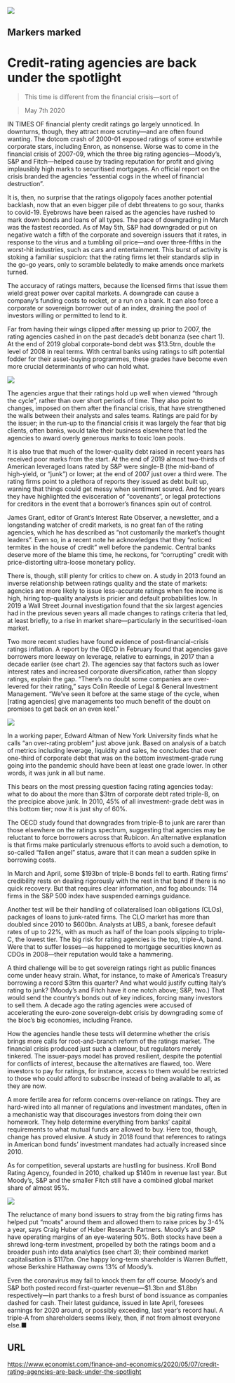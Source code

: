 ![](./images/20200509_FND001_0.jpg)

## Markers marked

# Credit-rating agencies are back under the spotlight

> This time is different from the financial crisis—sort of

> May 7th 2020

IN TIMES OF financial plenty credit ratings go largely unnoticed. In downturns, though, they attract more scrutiny—and are often found wanting. The dotcom crash of 2000-01 exposed ratings of some erstwhile corporate stars, including Enron, as nonsense. Worse was to come in the financial crisis of 2007-09, which the three big rating agencies—Moody’s, S&P and Fitch—helped cause by trading reputation for profit and giving implausibly high marks to securitised mortgages. An official report on the crisis branded the agencies “essential cogs in the wheel of financial destruction”.

It is, then, no surprise that the ratings oligopoly faces another potential backlash, now that an even bigger pile of debt threatens to go sour, thanks to covid-19. Eyebrows have been raised as the agencies have rushed to mark down bonds and loans of all types. The pace of downgrading in March was the fastest recorded. As of May 5th, S&P had downgraded or put on negative watch a fifth of the corporate and sovereign issuers that it rates, in response to the virus and a tumbling oil price—and over three-fifths in the worst-hit industries, such as cars and entertainment. This burst of activity is stoking a familiar suspicion: that the rating firms let their standards slip in the go-go years, only to scramble belatedly to make amends once markets turned.

The accuracy of ratings matters, because the licensed firms that issue them wield great power over capital markets. A downgrade can cause a company’s funding costs to rocket, or a run on a bank. It can also force a corporate or sovereign borrower out of an index, draining the pool of investors willing or permitted to lend to it.

Far from having their wings clipped after messing up prior to 2007, the rating agencies cashed in on the past decade’s debt bonanza (see chart 1). At the end of 2019 global corporate-bond debt was $13.5trn, double the level of 2008 in real terms. With central banks using ratings to sift potential fodder for their asset-buying programmes, these grades have become even more crucial determinants of who can hold what.



![](./images/20200509_FNC475.png)

The agencies argue that their ratings hold up well when viewed “through the cycle”, rather than over short periods of time. They also point to changes, imposed on them after the financial crisis, that have strengthened the walls between their analysts and sales teams. Ratings are paid for by the issuer; in the run-up to the financial crisis it was largely the fear that big clients, often banks, would take their business elsewhere that led the agencies to award overly generous marks to toxic loan pools.

It is also true that much of the lower-quality debt raised in recent years has received poor marks from the start. At the end of 2019 almost two-thirds of American leveraged loans rated by S&P were single-B (the mid-band of high-yield, or “junk”) or lower; at the end of 2007 just over a third were. The rating firms point to a plethora of reports they issued as debt built up, warning that things could get messy when sentiment soured. And for years they have highlighted the evisceration of “covenants”, or legal protections for creditors in the event that a borrower’s finances spin out of control.

James Grant, editor of Grant’s Interest Rate Observer, a newsletter, and a longstanding watcher of credit markets, is no great fan of the rating agencies, which he has described as “not customarily the market’s thought leaders”. Even so, in a recent note he acknowledges that they “noticed termites in the house of credit” well before the pandemic. Central banks deserve more of the blame this time, he reckons, for “corrupting” credit with price-distorting ultra-loose monetary policy.

There is, though, still plenty for critics to chew on. A study in 2013 found an inverse relationship between ratings quality and the state of markets: agencies are more likely to issue less-accurate ratings when fee income is high, hiring top-quality analysts is pricier and default probabilities low. In 2019 a Wall Street Journal investigation found that the six largest agencies had in the previous seven years all made changes to ratings criteria that led, at least briefly, to a rise in market share—particularly in the securitised-loan market.

Two more recent studies have found evidence of post-financial-crisis ratings inflation. A report by the OECD in February found that agencies gave borrowers more leeway on leverage, relative to earnings, in 2017 than a decade earlier (see chart 2). The agencies say that factors such as lower interest rates and increased corporate diversification, rather than sloppy ratings, explain the gap. “There’s no doubt some companies are over-levered for their rating,” says Colin Reedie of Legal & General Investment Management. “We’ve seen it before at the same stage of the cycle, when [rating agencies] give managements too much benefit of the doubt on promises to get back on an even keel.”



![](./images/20200509_FNC486.png)

In a working paper, Edward Altman of New York University finds what he calls “an over-rating problem” just above junk. Based on analysis of a batch of metrics including leverage, liquidity and sales, he concludes that over one-third of corporate debt that was on the bottom investment-grade rung going into the pandemic should have been at least one grade lower. In other words, it was junk in all but name.

This bears on the most pressing question facing rating agencies today: what to do about the more than $3trn of corporate debt rated triple-B, on the precipice above junk. In 2010, 45% of all investment-grade debt was in this bottom tier; now it is just shy of 60%.

The OECD study found that downgrades from triple-B to junk are rarer than those elsewhere on the ratings spectrum, suggesting that agencies may be reluctant to force borrowers across that Rubicon. An alternative explanation is that firms make particularly strenuous efforts to avoid such a demotion, to so-called “fallen angel” status, aware that it can mean a sudden spike in borrowing costs.

In March and April, some $193bn of triple-B bonds fell to earth. Rating firms’ credibility rests on dealing rigorously with the rest in that band if there is no quick recovery. But that requires clear information, and fog abounds: 114 firms in the S&P 500 index have suspended earnings guidance.

Another test will be their handling of collateralised loan obligations (CLOs), packages of loans to junk-rated firms. The CLO market has more than doubled since 2010 to $600bn. Analysts at UBS, a bank, foresee default rates of up to 22%, with as much as half of the loan pools slipping to triple-C, the lowest tier. The big risk for rating agencies is the top, triple-A, band. Were that to suffer losses—as happened to mortgage securities known as CDOs in 2008—their reputation would take a hammering.

A third challenge will be to get sovereign ratings right as public finances come under heavy strain. What, for instance, to make of America’s Treasury borrowing a record $3trn this quarter? And what would justify cutting Italy’s rating to junk? (Moody’s and Fitch have it one notch above; S&P, two.) That would send the country’s bonds out of key indices, forcing many investors to sell them. A decade ago the rating agencies were accused of accelerating the euro-zone sovereign-debt crisis by downgrading some of the bloc’s big economies, including France.

How the agencies handle these tests will determine whether the crisis brings more calls for root-and-branch reform of the ratings market. The financial crisis produced just such a clamour, but regulators merely tinkered. The issuer-pays model has proved resilient, despite the potential for conflicts of interest, because the alternatives are flawed, too. Were investors to pay for ratings, for instance, access to them would be restricted to those who could afford to subscribe instead of being available to all, as they are now.

A more fertile area for reform concerns over-reliance on ratings. They are hard-wired into all manner of regulations and investment mandates, often in a mechanistic way that discourages investors from doing their own homework. They help determine everything from banks’ capital requirements to what mutual funds are allowed to buy. Here too, though, change has proved elusive. A study in 2018 found that references to ratings in American bond funds’ investment mandates had actually increased since 2010.

As for competition, several upstarts are hustling for business. Kroll Bond Rating Agency, founded in 2010, chalked up $140m in revenue last year. But Moody’s, S&P and the smaller Fitch still have a combined global market share of almost 95%.



![](./images/20200509_FNC470.png)

The reluctance of many bond issuers to stray from the big rating firms has helped put “moats” around them and allowed them to raise prices by 3-4% a year, says Craig Huber of Huber Research Partners. Moody’s and S&P have operating margins of an eye-watering 50%. Both stocks have been a shrewd long-term investment, propelled by both the ratings boom and a broader push into data analytics (see chart 3); their combined market capitalisation is $117bn. One happy long-term shareholder is Warren Buffett, whose Berkshire Hathaway owns 13% of Moody’s.

Even the coronavirus may fail to knock them far off course. Moody’s and S&P both posted record first-quarter revenue—$1.3bn and $1.8bn respectively—in part thanks to a fresh burst of bond issuance as companies dashed for cash. Their latest guidance, issued in late April, foresees earnings for 2020 around, or possibly exceeding, last year’s record haul. A triple-A from shareholders seems likely, then, if not from almost everyone else.■

## URL

https://www.economist.com/finance-and-economics/2020/05/07/credit-rating-agencies-are-back-under-the-spotlight
